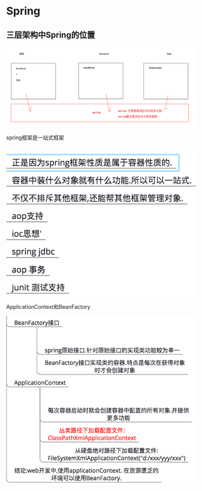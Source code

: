 # Spring

## 三层架构中Spring的位置

![](../../.gitbook/assets/image%20%2820%29.png)

spring框架是一站式框架

![](../../.gitbook/assets/image%20%2870%29.png)

ApplicationContext和BeanFactory

![](../../.gitbook/assets/image%20%2883%29.png)


